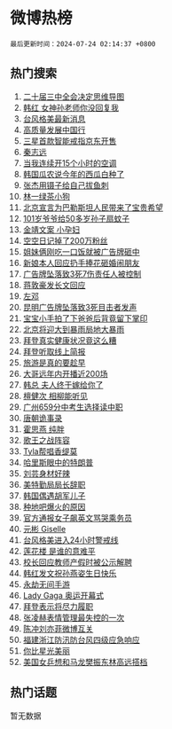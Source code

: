 # 微博热榜

`最后更新时间：2024-07-24 02:14:37 +0800`

## 热门搜索

1. [二十届三中全会决定思维导图](https://m.weibo.cn/search?containerid=100103type%3D1%26t%3D10%26q%3D%23%E4%BA%8C%E5%8D%81%E5%B1%8A%E4%B8%89%E4%B8%AD%E5%85%A8%E4%BC%9A%E5%86%B3%E5%AE%9A%E6%80%9D%E7%BB%B4%E5%AF%BC%E5%9B%BE%23&stream_entry_id=51&isnewpage=1&extparam=seat%3D1%26c_type%3D51%26cate%3D10103%26filter_type%3Drealtimehot%26q%3D%2523%25E4%25BA%258C%25E5%258D%2581%25E5%25B1%258A%25E4%25B8%2589%25E4%25B8%25AD%25E5%2585%25A8%25E4%25BC%259A%25E5%2586%25B3%25E5%25AE%259A%25E6%2580%259D%25E7%25BB%25B4%25E5%25AF%25BC%25E5%259B%25BE%2523%26dgr%3D0%26stream_entry_id%3D51%26pos%3D0%26display_time%3D1721758475%26pre_seqid%3D172175847590807416135)
1. [韩红 女神孙老师你没回复我](https://m.weibo.cn/search?containerid=100103type%3D1%26t%3D10%26q%3D%E9%9F%A9%E7%BA%A2+%E5%A5%B3%E7%A5%9E%E5%AD%99%E8%80%81%E5%B8%88%E4%BD%A0%E6%B2%A1%E5%9B%9E%E5%A4%8D%E6%88%91&stream_entry_id=31&isnewpage=1&extparam=seat%3D1%26cate%3D5001%26q%3D%25E9%259F%25A9%25E7%25BA%25A2%2520%25E5%25A5%25B3%25E7%25A5%259E%25E5%25AD%2599%25E8%2580%2581%25E5%25B8%2588%25E4%25BD%25A0%25E6%25B2%25A1%25E5%259B%259E%25E5%25A4%258D%25E6%2588%2591%26dgr%3D0%26stream_entry_id%3D31%26c_type%3D31%26band_rank%3D1%26flag%3D0%26pos%3D0%26filter_type%3Drealtimehot%26realpos%3D1%26lcate%3D5001%26display_time%3D1721758475%26pre_seqid%3D172175847590807416135)
1. [台风格美最新消息](https://m.weibo.cn/search?containerid=100103type%3D1%26t%3D10%26q%3D%23%E5%8F%B0%E9%A3%8E%E6%A0%BC%E7%BE%8E%E6%9C%80%E6%96%B0%E6%B6%88%E6%81%AF%23&stream_entry_id=31&isnewpage=1&extparam=seat%3D1%26cate%3D5001%26q%3D%2523%25E5%258F%25B0%25E9%25A3%258E%25E6%25A0%25BC%25E7%25BE%258E%25E6%259C%2580%25E6%2596%25B0%25E6%25B6%2588%25E6%2581%25AF%2523%26dgr%3D0%26stream_entry_id%3D31%26c_type%3D31%26band_rank%3D2%26flag%3D0%26pos%3D1%26filter_type%3Drealtimehot%26realpos%3D2%26lcate%3D5001%26display_time%3D1721758475%26pre_seqid%3D172175847590807416135)
1. [高质量发展中国行](https://m.weibo.cn/search?containerid=100103type%3D1%26t%3D10%26q%3D%23%E9%AB%98%E8%B4%A8%E9%87%8F%E5%8F%91%E5%B1%95%E4%B8%AD%E5%9B%BD%E8%A1%8C%23&stream_entry_id=31&isnewpage=1&extparam=seat%3D1%26cate%3D5001%26q%3D%2523%25E9%25AB%2598%25E8%25B4%25A8%25E9%2587%258F%25E5%258F%2591%25E5%25B1%2595%25E4%25B8%25AD%25E5%259B%25BD%25E8%25A1%258C%2523%26dgr%3D0%26stream_entry_id%3D31%26c_type%3D31%26band_rank%3D3%26flag%3D0%26pos%3D2%26filter_type%3Drealtimehot%26realpos%3D3%26lcate%3D5001%26display_time%3D1721758475%26pre_seqid%3D172175847590807416135)
1. [三星首款智能戒指京东开售](https://m.weibo.cn/search?containerid=100103type%3D1%26t%3D10%26q%3D%23%E4%B8%89%E6%98%9F%E9%A6%96%E6%AC%BE%E6%99%BA%E8%83%BD%E6%88%92%E6%8C%87%E4%BA%AC%E4%B8%9C%E5%BC%80%E5%94%AE%23&stream_entry_id=31&isnewpage=1&extparam=seat%3D1%26topic_ad%3D1%26q%3D%2523%25E4%25B8%2589%25E6%2598%259F%25E9%25A6%2596%25E6%25AC%25BE%25E6%2599%25BA%25E8%2583%25BD%25E6%2588%2592%25E6%258C%2587%25E4%25BA%25AC%25E4%25B8%259C%25E5%25BC%2580%25E5%2594%25AE%2523%26dgr%3D0%26is_ad_pos%3D1%26adid%3D246861%26lcate%3D5001%26cate%3D5001%26stream_entry_id%3D31%26c_type%3D31%26filter_type%3Drealtimehot%26band_rank%3D4%26pos%3D3%26display_time%3D1721758475%26pre_seqid%3D172175847590807416135)
1. [秦志远](https://m.weibo.cn/search?containerid=100103type%3D1%26t%3D10%26q%3D%E7%A7%A6%E5%BF%97%E8%BF%9C&stream_entry_id=31&isnewpage=1&extparam=seat%3D1%26cate%3D5001%26q%3D%25E7%25A7%25A6%25E5%25BF%2597%25E8%25BF%259C%26dgr%3D0%26stream_entry_id%3D31%26c_type%3D31%26band_rank%3D4%26flag%3D0%26pos%3D4%26filter_type%3Drealtimehot%26realpos%3D4%26lcate%3D5001%26display_time%3D1721758475%26pre_seqid%3D172175847590807416135)
1. [当我连续开15个小时的空调](https://m.weibo.cn/search?containerid=100103type%3D1%26t%3D10%26q%3D%23%E5%BD%93%E6%88%91%E8%BF%9E%E7%BB%AD%E5%BC%8015%E4%B8%AA%E5%B0%8F%E6%97%B6%E7%9A%84%E7%A9%BA%E8%B0%83%23&stream_entry_id=31&isnewpage=1&extparam=seat%3D1%26cate%3D5001%26q%3D%2523%25E5%25BD%2593%25E6%2588%2591%25E8%25BF%259E%25E7%25BB%25AD%25E5%25BC%258015%25E4%25B8%25AA%25E5%25B0%258F%25E6%2597%25B6%25E7%259A%2584%25E7%25A9%25BA%25E8%25B0%2583%2523%26dgr%3D0%26stream_entry_id%3D31%26c_type%3D31%26band_rank%3D5%26flag%3D0%26pos%3D5%26filter_type%3Drealtimehot%26realpos%3D5%26lcate%3D5001%26display_time%3D1721758475%26pre_seqid%3D172175847590807416135)
1. [韩国瓜农说今年的西瓜白种了](https://m.weibo.cn/search?containerid=100103type%3D1%26t%3D10%26q%3D%23%E9%9F%A9%E5%9B%BD%E7%93%9C%E5%86%9C%E8%AF%B4%E4%BB%8A%E5%B9%B4%E7%9A%84%E8%A5%BF%E7%93%9C%E7%99%BD%E7%A7%8D%E4%BA%86%23&stream_entry_id=31&isnewpage=1&extparam=seat%3D1%26cate%3D5001%26q%3D%2523%25E9%259F%25A9%25E5%259B%25BD%25E7%2593%259C%25E5%2586%259C%25E8%25AF%25B4%25E4%25BB%258A%25E5%25B9%25B4%25E7%259A%2584%25E8%25A5%25BF%25E7%2593%259C%25E7%2599%25BD%25E7%25A7%258D%25E4%25BA%2586%2523%26dgr%3D0%26stream_entry_id%3D31%26c_type%3D31%26band_rank%3D6%26flag%3D0%26pos%3D6%26filter_type%3Drealtimehot%26realpos%3D6%26lcate%3D5001%26display_time%3D1721758475%26pre_seqid%3D172175847590807416135)
1. [张杰用镊子给自己拔鱼刺](https://m.weibo.cn/search?containerid=100103type%3D1%26t%3D10%26q%3D%23%E5%BC%A0%E6%9D%B0%E7%94%A8%E9%95%8A%E5%AD%90%E7%BB%99%E8%87%AA%E5%B7%B1%E6%8B%94%E9%B1%BC%E5%88%BA%23&stream_entry_id=31&isnewpage=1&extparam=seat%3D1%26cate%3D5001%26q%3D%2523%25E5%25BC%25A0%25E6%259D%25B0%25E7%2594%25A8%25E9%2595%258A%25E5%25AD%2590%25E7%25BB%2599%25E8%2587%25AA%25E5%25B7%25B1%25E6%258B%2594%25E9%25B1%25BC%25E5%2588%25BA%2523%26dgr%3D0%26stream_entry_id%3D31%26c_type%3D31%26band_rank%3D7%26flag%3D0%26pos%3D7%26filter_type%3Drealtimehot%26realpos%3D7%26lcate%3D5001%26display_time%3D1721758475%26pre_seqid%3D172175847590807416135)
1. [林一绿茶小狗](https://m.weibo.cn/search?containerid=100103type%3D1%26t%3D10%26q%3D%23%E6%9E%97%E4%B8%80%E7%BB%BF%E8%8C%B6%E5%B0%8F%E7%8B%97%23&stream_entry_id=31&isnewpage=1&extparam=seat%3D1%26cate%3D5001%26q%3D%2523%25E6%259E%2597%25E4%25B8%2580%25E7%25BB%25BF%25E8%258C%25B6%25E5%25B0%258F%25E7%258B%2597%2523%26dgr%3D0%26stream_entry_id%3D31%26c_type%3D31%26band_rank%3D8%26flag%3D1%26pos%3D8%26filter_type%3Drealtimehot%26realpos%3D8%26lcate%3D5001%26display_time%3D1721758475%26pre_seqid%3D172175847590807416135)
1. [北京宣言为巴勒斯坦人民带来了宝贵希望](https://m.weibo.cn/search?containerid=100103type%3D1%26t%3D10%26q%3D%23%E5%8C%97%E4%BA%AC%E5%AE%A3%E8%A8%80%E4%B8%BA%E5%B7%B4%E5%8B%92%E6%96%AF%E5%9D%A6%E4%BA%BA%E6%B0%91%E5%B8%A6%E6%9D%A5%E4%BA%86%E5%AE%9D%E8%B4%B5%E5%B8%8C%E6%9C%9B%23&stream_entry_id=31&isnewpage=1&extparam=seat%3D1%26cate%3D5001%26q%3D%2523%25E5%258C%2597%25E4%25BA%25AC%25E5%25AE%25A3%25E8%25A8%2580%25E4%25B8%25BA%25E5%25B7%25B4%25E5%258B%2592%25E6%2596%25AF%25E5%259D%25A6%25E4%25BA%25BA%25E6%25B0%2591%25E5%25B8%25A6%25E6%259D%25A5%25E4%25BA%2586%25E5%25AE%259D%25E8%25B4%25B5%25E5%25B8%258C%25E6%259C%259B%2523%26dgr%3D0%26stream_entry_id%3D31%26c_type%3D31%26band_rank%3D9%26flag%3D0%26pos%3D9%26filter_type%3Drealtimehot%26realpos%3D9%26lcate%3D5001%26display_time%3D1721758475%26pre_seqid%3D172175847590807416135)
1. [101岁爷爷给50多岁孙子扇蚊子](https://m.weibo.cn/search?containerid=100103type%3D1%26t%3D10%26q%3D%23101%E5%B2%81%E7%88%B7%E7%88%B7%E7%BB%9950%E5%A4%9A%E5%B2%81%E5%AD%99%E5%AD%90%E6%89%87%E8%9A%8A%E5%AD%90%23&stream_entry_id=31&isnewpage=1&extparam=seat%3D1%26cate%3D5001%26q%3D%2523101%25E5%25B2%2581%25E7%2588%25B7%25E7%2588%25B7%25E7%25BB%259950%25E5%25A4%259A%25E5%25B2%2581%25E5%25AD%2599%25E5%25AD%2590%25E6%2589%2587%25E8%259A%258A%25E5%25AD%2590%2523%26dgr%3D0%26stream_entry_id%3D31%26c_type%3D31%26band_rank%3D10%26flag%3D32768%26pos%3D10%26filter_type%3Drealtimehot%26realpos%3D10%26lcate%3D5001%26display_time%3D1721758475%26pre_seqid%3D172175847590807416135)
1. [金靖文案 小孕妇](https://m.weibo.cn/search?containerid=100103type%3D1%26t%3D10%26q%3D%E9%87%91%E9%9D%96%E6%96%87%E6%A1%88+%E5%B0%8F%E5%AD%95%E5%A6%87&stream_entry_id=31&isnewpage=1&extparam=seat%3D1%26cate%3D5001%26q%3D%25E9%2587%2591%25E9%259D%2596%25E6%2596%2587%25E6%25A1%2588%2520%25E5%25B0%258F%25E5%25AD%2595%25E5%25A6%2587%26dgr%3D0%26stream_entry_id%3D31%26c_type%3D31%26band_rank%3D11%26flag%3D2%26pos%3D11%26filter_type%3Drealtimehot%26realpos%3D11%26lcate%3D5001%26display_time%3D1721758475%26pre_seqid%3D172175847590807416135)
1. [空空日记掉了200万粉丝](https://m.weibo.cn/search?containerid=100103type%3D1%26t%3D10%26q%3D%23%E7%A9%BA%E7%A9%BA%E6%97%A5%E8%AE%B0%E6%8E%89%E4%BA%86200%E4%B8%87%E7%B2%89%E4%B8%9D%23&stream_entry_id=31&isnewpage=1&extparam=seat%3D1%26cate%3D5001%26q%3D%2523%25E7%25A9%25BA%25E7%25A9%25BA%25E6%2597%25A5%25E8%25AE%25B0%25E6%258E%2589%25E4%25BA%2586200%25E4%25B8%2587%25E7%25B2%2589%25E4%25B8%259D%2523%26dgr%3D0%26stream_entry_id%3D31%26c_type%3D31%26band_rank%3D12%26flag%3D2%26pos%3D12%26filter_type%3Drealtimehot%26realpos%3D12%26lcate%3D5001%26display_time%3D1721758475%26pre_seqid%3D172175847590807416135)
1. [姐妹俩刚吃一口饭就被广告牌砸中](https://m.weibo.cn/search?containerid=100103type%3D1%26t%3D10%26q%3D%23%E5%A7%90%E5%A6%B9%E4%BF%A9%E5%88%9A%E5%90%83%E4%B8%80%E5%8F%A3%E9%A5%AD%E5%B0%B1%E8%A2%AB%E5%B9%BF%E5%91%8A%E7%89%8C%E7%A0%B8%E4%B8%AD%23&stream_entry_id=31&isnewpage=1&extparam=seat%3D1%26cate%3D5001%26q%3D%2523%25E5%25A7%2590%25E5%25A6%25B9%25E4%25BF%25A9%25E5%2588%259A%25E5%2590%2583%25E4%25B8%2580%25E5%258F%25A3%25E9%25A5%25AD%25E5%25B0%25B1%25E8%25A2%25AB%25E5%25B9%25BF%25E5%2591%258A%25E7%2589%258C%25E7%25A0%25B8%25E4%25B8%25AD%2523%26dgr%3D0%26stream_entry_id%3D31%26c_type%3D31%26band_rank%3D13%26flag%3D0%26pos%3D13%26filter_type%3Drealtimehot%26realpos%3D13%26lcate%3D5001%26display_time%3D1721758475%26pre_seqid%3D172175847590807416135)
1. [新娘本人回应扔手捧花砸婚闹朋友](https://m.weibo.cn/search?containerid=100103type%3D1%26t%3D10%26q%3D%23%E6%96%B0%E5%A8%98%E6%9C%AC%E4%BA%BA%E5%9B%9E%E5%BA%94%E6%89%94%E6%89%8B%E6%8D%A7%E8%8A%B1%E7%A0%B8%E5%A9%9A%E9%97%B9%E6%9C%8B%E5%8F%8B%23&stream_entry_id=31&isnewpage=1&extparam=seat%3D1%26cate%3D5001%26q%3D%2523%25E6%2596%25B0%25E5%25A8%2598%25E6%259C%25AC%25E4%25BA%25BA%25E5%259B%259E%25E5%25BA%2594%25E6%2589%2594%25E6%2589%258B%25E6%258D%25A7%25E8%258A%25B1%25E7%25A0%25B8%25E5%25A9%259A%25E9%2597%25B9%25E6%259C%258B%25E5%258F%258B%2523%26dgr%3D0%26stream_entry_id%3D31%26c_type%3D31%26band_rank%3D14%26flag%3D0%26pos%3D14%26filter_type%3Drealtimehot%26realpos%3D14%26lcate%3D5001%26display_time%3D1721758475%26pre_seqid%3D172175847590807416135)
1. [广告牌坠落致3死7伤责任人被控制](https://m.weibo.cn/search?containerid=100103type%3D1%26t%3D10%26q%3D%23%E5%B9%BF%E5%91%8A%E7%89%8C%E5%9D%A0%E8%90%BD%E8%87%B43%E6%AD%BB7%E4%BC%A4%E8%B4%A3%E4%BB%BB%E4%BA%BA%E8%A2%AB%E6%8E%A7%E5%88%B6%23&stream_entry_id=31&isnewpage=1&extparam=seat%3D1%26cate%3D5001%26q%3D%2523%25E5%25B9%25BF%25E5%2591%258A%25E7%2589%258C%25E5%259D%25A0%25E8%2590%25BD%25E8%2587%25B43%25E6%25AD%25BB7%25E4%25BC%25A4%25E8%25B4%25A3%25E4%25BB%25BB%25E4%25BA%25BA%25E8%25A2%25AB%25E6%258E%25A7%25E5%2588%25B6%2523%26dgr%3D0%26stream_entry_id%3D31%26c_type%3D31%26band_rank%3D15%26flag%3D0%26pos%3D15%26filter_type%3Drealtimehot%26realpos%3D15%26lcate%3D5001%26display_time%3D1721758475%26pre_seqid%3D172175847590807416135)
1. [蒋敦豪发长文回应](https://m.weibo.cn/search?containerid=100103type%3D1%26t%3D10%26q%3D%23%E8%92%8B%E6%95%A6%E8%B1%AA%E5%8F%91%E9%95%BF%E6%96%87%E5%9B%9E%E5%BA%94%23&stream_entry_id=31&isnewpage=1&extparam=seat%3D1%26cate%3D5001%26q%3D%2523%25E8%2592%258B%25E6%2595%25A6%25E8%25B1%25AA%25E5%258F%2591%25E9%2595%25BF%25E6%2596%2587%25E5%259B%259E%25E5%25BA%2594%2523%26dgr%3D0%26stream_entry_id%3D31%26c_type%3D31%26band_rank%3D16%26flag%3D0%26pos%3D16%26filter_type%3Drealtimehot%26realpos%3D16%26lcate%3D5001%26display_time%3D1721758475%26pre_seqid%3D172175847590807416135)
1. [左邓](https://m.weibo.cn/search?containerid=100103type%3D1%26t%3D10%26q%3D%E5%B7%A6%E9%82%93&stream_entry_id=31&isnewpage=1&extparam=seat%3D1%26cate%3D5001%26q%3D%25E5%25B7%25A6%25E9%2582%2593%26dgr%3D0%26stream_entry_id%3D31%26c_type%3D31%26band_rank%3D17%26flag%3D0%26pos%3D17%26filter_type%3Drealtimehot%26realpos%3D17%26lcate%3D5001%26display_time%3D1721758475%26pre_seqid%3D172175847590807416135)
1. [昆明广告牌坠落致3死目击者发声](https://m.weibo.cn/search?containerid=100103type%3D1%26t%3D10%26q%3D%23%E6%98%86%E6%98%8E%E5%B9%BF%E5%91%8A%E7%89%8C%E5%9D%A0%E8%90%BD%E8%87%B43%E6%AD%BB%E7%9B%AE%E5%87%BB%E8%80%85%E5%8F%91%E5%A3%B0%23&stream_entry_id=31&isnewpage=1&extparam=seat%3D1%26cate%3D5001%26q%3D%2523%25E6%2598%2586%25E6%2598%258E%25E5%25B9%25BF%25E5%2591%258A%25E7%2589%258C%25E5%259D%25A0%25E8%2590%25BD%25E8%2587%25B43%25E6%25AD%25BB%25E7%259B%25AE%25E5%2587%25BB%25E8%2580%2585%25E5%258F%2591%25E5%25A3%25B0%2523%26dgr%3D0%26stream_entry_id%3D31%26c_type%3D31%26band_rank%3D18%26flag%3D0%26pos%3D18%26filter_type%3Drealtimehot%26realpos%3D18%26lcate%3D5001%26display_time%3D1721758475%26pre_seqid%3D172175847590807416135)
1. [宝宝小手拍了下爸爸后背竟留下掌印](https://m.weibo.cn/search?containerid=100103type%3D1%26t%3D10%26q%3D%23%E5%AE%9D%E5%AE%9D%E5%B0%8F%E6%89%8B%E6%8B%8D%E4%BA%86%E4%B8%8B%E7%88%B8%E7%88%B8%E5%90%8E%E8%83%8C%E7%AB%9F%E7%95%99%E4%B8%8B%E6%8E%8C%E5%8D%B0%23&stream_entry_id=31&isnewpage=1&extparam=seat%3D1%26cate%3D5001%26q%3D%2523%25E5%25AE%259D%25E5%25AE%259D%25E5%25B0%258F%25E6%2589%258B%25E6%258B%258D%25E4%25BA%2586%25E4%25B8%258B%25E7%2588%25B8%25E7%2588%25B8%25E5%2590%258E%25E8%2583%258C%25E7%25AB%259F%25E7%2595%2599%25E4%25B8%258B%25E6%258E%258C%25E5%258D%25B0%2523%26dgr%3D0%26stream_entry_id%3D31%26c_type%3D31%26band_rank%3D19%26flag%3D32768%26pos%3D19%26filter_type%3Drealtimehot%26realpos%3D19%26lcate%3D5001%26display_time%3D1721758475%26pre_seqid%3D172175847590807416135)
1. [北京将迎大到暴雨局地大暴雨](https://m.weibo.cn/search?containerid=100103type%3D1%26t%3D10%26q%3D%23%E5%8C%97%E4%BA%AC%E5%B0%86%E8%BF%8E%E5%A4%A7%E5%88%B0%E6%9A%B4%E9%9B%A8%E5%B1%80%E5%9C%B0%E5%A4%A7%E6%9A%B4%E9%9B%A8%23&stream_entry_id=31&isnewpage=1&extparam=seat%3D1%26cate%3D5001%26q%3D%2523%25E5%258C%2597%25E4%25BA%25AC%25E5%25B0%2586%25E8%25BF%258E%25E5%25A4%25A7%25E5%2588%25B0%25E6%259A%25B4%25E9%259B%25A8%25E5%25B1%2580%25E5%259C%25B0%25E5%25A4%25A7%25E6%259A%25B4%25E9%259B%25A8%2523%26dgr%3D0%26stream_entry_id%3D31%26c_type%3D31%26band_rank%3D20%26flag%3D0%26pos%3D20%26filter_type%3Drealtimehot%26realpos%3D20%26lcate%3D5001%26display_time%3D1721758475%26pre_seqid%3D172175847590807416135)
1. [拜登真实健康状况竟这么糟](https://m.weibo.cn/search?containerid=100103type%3D1%26t%3D10%26q%3D%23%E6%8B%9C%E7%99%BB%E7%9C%9F%E5%AE%9E%E5%81%A5%E5%BA%B7%E7%8A%B6%E5%86%B5%E7%AB%9F%E8%BF%99%E4%B9%88%E7%B3%9F%23&stream_entry_id=31&isnewpage=1&extparam=seat%3D1%26cate%3D5001%26q%3D%2523%25E6%258B%259C%25E7%2599%25BB%25E7%259C%259F%25E5%25AE%259E%25E5%2581%25A5%25E5%25BA%25B7%25E7%258A%25B6%25E5%2586%25B5%25E7%25AB%259F%25E8%25BF%2599%25E4%25B9%2588%25E7%25B3%259F%2523%26dgr%3D0%26stream_entry_id%3D31%26c_type%3D31%26band_rank%3D21%26flag%3D2%26pos%3D21%26filter_type%3Drealtimehot%26realpos%3D21%26lcate%3D5001%26display_time%3D1721758475%26pre_seqid%3D172175847590807416135)
1. [拜登听取线上简报](https://m.weibo.cn/search?containerid=100103type%3D1%26t%3D10%26q%3D%23%E6%8B%9C%E7%99%BB%E5%90%AC%E5%8F%96%E7%BA%BF%E4%B8%8A%E7%AE%80%E6%8A%A5%23&stream_entry_id=31&isnewpage=1&extparam=seat%3D1%26cate%3D5001%26q%3D%2523%25E6%258B%259C%25E7%2599%25BB%25E5%2590%25AC%25E5%258F%2596%25E7%25BA%25BF%25E4%25B8%258A%25E7%25AE%2580%25E6%258A%25A5%2523%26dgr%3D0%26stream_entry_id%3D31%26c_type%3D31%26band_rank%3D22%26flag%3D0%26pos%3D22%26filter_type%3Drealtimehot%26realpos%3D22%26lcate%3D5001%26display_time%3D1721758475%26pre_seqid%3D172175847590807416135)
1. [旅游是真的要趁早](https://m.weibo.cn/search?containerid=100103type%3D1%26t%3D10%26q%3D%23%E6%97%85%E6%B8%B8%E6%98%AF%E7%9C%9F%E7%9A%84%E8%A6%81%E8%B6%81%E6%97%A9%23&stream_entry_id=31&isnewpage=1&extparam=seat%3D1%26cate%3D5001%26q%3D%2523%25E6%2597%2585%25E6%25B8%25B8%25E6%2598%25AF%25E7%259C%259F%25E7%259A%2584%25E8%25A6%2581%25E8%25B6%2581%25E6%2597%25A9%2523%26dgr%3D0%26stream_entry_id%3D31%26c_type%3D31%26band_rank%3D23%26flag%3D0%26pos%3D23%26filter_type%3Drealtimehot%26realpos%3D23%26lcate%3D5001%26display_time%3D1721758475%26pre_seqid%3D172175847590807416135)
1. [大哥远年内开播近200场](https://m.weibo.cn/search?containerid=100103type%3D1%26t%3D10%26q%3D%23%E5%A4%A7%E5%93%A5%E8%BF%9C%E5%B9%B4%E5%86%85%E5%BC%80%E6%92%AD%E8%BF%91200%E5%9C%BA%23&stream_entry_id=31&isnewpage=1&extparam=seat%3D1%26cate%3D5001%26q%3D%2523%25E5%25A4%25A7%25E5%2593%25A5%25E8%25BF%259C%25E5%25B9%25B4%25E5%2586%2585%25E5%25BC%2580%25E6%2592%25AD%25E8%25BF%2591200%25E5%259C%25BA%2523%26dgr%3D0%26stream_entry_id%3D31%26c_type%3D31%26band_rank%3D24%26flag%3D0%26pos%3D24%26filter_type%3Drealtimehot%26realpos%3D24%26lcate%3D5001%26display_time%3D1721758475%26pre_seqid%3D172175847590807416135)
1. [韩总 夫人终于嫁给你了](https://m.weibo.cn/search?containerid=100103type%3D1%26t%3D10%26q%3D%E9%9F%A9%E6%80%BB+%E5%A4%AB%E4%BA%BA%E7%BB%88%E4%BA%8E%E5%AB%81%E7%BB%99%E4%BD%A0%E4%BA%86&stream_entry_id=31&isnewpage=1&extparam=seat%3D1%26cate%3D5001%26q%3D%25E9%259F%25A9%25E6%2580%25BB%2520%25E5%25A4%25AB%25E4%25BA%25BA%25E7%25BB%2588%25E4%25BA%258E%25E5%25AB%2581%25E7%25BB%2599%25E4%25BD%25A0%25E4%25BA%2586%26dgr%3D0%26stream_entry_id%3D31%26c_type%3D31%26band_rank%3D25%26flag%3D0%26pos%3D25%26filter_type%3Drealtimehot%26realpos%3D25%26lcate%3D5001%26display_time%3D1721758475%26pre_seqid%3D172175847590807416135)
1. [檀健次 相柳能听见](https://m.weibo.cn/search?containerid=100103type%3D1%26t%3D10%26q%3D%E6%AA%80%E5%81%A5%E6%AC%A1+%E7%9B%B8%E6%9F%B3%E8%83%BD%E5%90%AC%E8%A7%81&stream_entry_id=31&isnewpage=1&extparam=seat%3D1%26cate%3D5001%26q%3D%25E6%25AA%2580%25E5%2581%25A5%25E6%25AC%25A1%2520%25E7%259B%25B8%25E6%259F%25B3%25E8%2583%25BD%25E5%2590%25AC%25E8%25A7%2581%26dgr%3D0%26stream_entry_id%3D31%26c_type%3D31%26band_rank%3D26%26flag%3D0%26pos%3D26%26filter_type%3Drealtimehot%26realpos%3D26%26lcate%3D5001%26display_time%3D1721758475%26pre_seqid%3D172175847590807416135)
1. [广州659分中考生选择读中职](https://m.weibo.cn/search?containerid=100103type%3D1%26t%3D10%26q%3D%23%E5%B9%BF%E5%B7%9E659%E5%88%86%E4%B8%AD%E8%80%83%E7%94%9F%E9%80%89%E6%8B%A9%E8%AF%BB%E4%B8%AD%E8%81%8C%23&stream_entry_id=31&isnewpage=1&extparam=seat%3D1%26cate%3D5001%26q%3D%2523%25E5%25B9%25BF%25E5%25B7%259E659%25E5%2588%2586%25E4%25B8%25AD%25E8%2580%2583%25E7%2594%259F%25E9%2580%2589%25E6%258B%25A9%25E8%25AF%25BB%25E4%25B8%25AD%25E8%2581%258C%2523%26dgr%3D0%26stream_entry_id%3D31%26c_type%3D31%26band_rank%3D27%26flag%3D0%26pos%3D27%26filter_type%3Drealtimehot%26realpos%3D27%26lcate%3D5001%26display_time%3D1721758475%26pre_seqid%3D172175847590807416135)
1. [唐朝诡事录](https://m.weibo.cn/search?containerid=100103type%3D1%26t%3D10%26q%3D%E5%94%90%E6%9C%9D%E8%AF%A1%E4%BA%8B%E5%BD%95&stream_entry_id=31&isnewpage=1&extparam=seat%3D1%26cate%3D5001%26q%3D%25E5%2594%2590%25E6%259C%259D%25E8%25AF%25A1%25E4%25BA%258B%25E5%25BD%2595%26dgr%3D0%26stream_entry_id%3D31%26c_type%3D31%26band_rank%3D28%26flag%3D0%26pos%3D28%26filter_type%3Drealtimehot%26realpos%3D28%26lcate%3D5001%26display_time%3D1721758475%26pre_seqid%3D172175847590807416135)
1. [霍思燕 纯胖](https://m.weibo.cn/search?containerid=100103type%3D1%26t%3D10%26q%3D%E9%9C%8D%E6%80%9D%E7%87%95+%E7%BA%AF%E8%83%96&stream_entry_id=31&isnewpage=1&extparam=seat%3D1%26cate%3D5001%26q%3D%25E9%259C%258D%25E6%2580%259D%25E7%2587%2595%2520%25E7%25BA%25AF%25E8%2583%2596%26dgr%3D0%26stream_entry_id%3D31%26c_type%3D31%26band_rank%3D29%26flag%3D0%26pos%3D29%26filter_type%3Drealtimehot%26realpos%3D29%26lcate%3D5001%26display_time%3D1721758475%26pre_seqid%3D172175847590807416135)
1. [歌王之战阵容](https://m.weibo.cn/search?containerid=100103type%3D1%26t%3D10%26q%3D%23%E6%AD%8C%E7%8E%8B%E4%B9%8B%E6%88%98%E9%98%B5%E5%AE%B9%23&stream_entry_id=31&isnewpage=1&extparam=seat%3D1%26cate%3D5001%26q%3D%2523%25E6%25AD%258C%25E7%258E%258B%25E4%25B9%258B%25E6%2588%2598%25E9%2598%25B5%25E5%25AE%25B9%2523%26dgr%3D0%26stream_entry_id%3D31%26c_type%3D31%26band_rank%3D30%26flag%3D1%26pos%3D30%26filter_type%3Drealtimehot%26realpos%3D30%26lcate%3D5001%26display_time%3D1721758475%26pre_seqid%3D172175847590807416135)
1. [Tyla帮唱香缇莫](https://m.weibo.cn/search?containerid=100103type%3D1%26t%3D10%26q%3D%23Tyla%E5%B8%AE%E5%94%B1%E9%A6%99%E7%BC%87%E8%8E%AB%23&stream_entry_id=31&isnewpage=1&extparam=seat%3D1%26cate%3D5001%26q%3D%2523Tyla%25E5%25B8%25AE%25E5%2594%25B1%25E9%25A6%2599%25E7%25BC%2587%25E8%258E%25AB%2523%26dgr%3D0%26stream_entry_id%3D31%26c_type%3D31%26band_rank%3D31%26flag%3D0%26pos%3D31%26filter_type%3Drealtimehot%26realpos%3D31%26lcate%3D5001%26display_time%3D1721758475%26pre_seqid%3D172175847590807416135)
1. [哈里斯眼中的特朗普](https://m.weibo.cn/search?containerid=100103type%3D1%26t%3D10%26q%3D%23%E5%93%88%E9%87%8C%E6%96%AF%E7%9C%BC%E4%B8%AD%E7%9A%84%E7%89%B9%E6%9C%97%E6%99%AE%23&stream_entry_id=31&isnewpage=1&extparam=seat%3D1%26cate%3D5001%26q%3D%2523%25E5%2593%2588%25E9%2587%258C%25E6%2596%25AF%25E7%259C%25BC%25E4%25B8%25AD%25E7%259A%2584%25E7%2589%25B9%25E6%259C%2597%25E6%2599%25AE%2523%26dgr%3D0%26stream_entry_id%3D31%26c_type%3D31%26band_rank%3D32%26flag%3D0%26pos%3D32%26filter_type%3Drealtimehot%26realpos%3D32%26lcate%3D5001%26display_time%3D1721758475%26pre_seqid%3D172175847590807416135)
1. [刘芸身材好辣](https://m.weibo.cn/search?containerid=100103type%3D1%26t%3D10%26q%3D%23%E5%88%98%E8%8A%B8%E8%BA%AB%E6%9D%90%E5%A5%BD%E8%BE%A3%23&stream_entry_id=31&isnewpage=1&extparam=seat%3D1%26cate%3D5001%26q%3D%2523%25E5%2588%2598%25E8%258A%25B8%25E8%25BA%25AB%25E6%259D%2590%25E5%25A5%25BD%25E8%25BE%25A3%2523%26dgr%3D0%26stream_entry_id%3D31%26c_type%3D31%26band_rank%3D33%26flag%3D0%26pos%3D33%26filter_type%3Drealtimehot%26realpos%3D33%26lcate%3D5001%26display_time%3D1721758475%26pre_seqid%3D172175847590807416135)
1. [美特勤局局长辞职](https://m.weibo.cn/search?containerid=100103type%3D1%26t%3D10%26q%3D%23%E7%BE%8E%E7%89%B9%E5%8B%A4%E5%B1%80%E5%B1%80%E9%95%BF%E8%BE%9E%E8%81%8C%23&stream_entry_id=31&isnewpage=1&extparam=seat%3D1%26cate%3D5001%26q%3D%2523%25E7%25BE%258E%25E7%2589%25B9%25E5%258B%25A4%25E5%25B1%2580%25E5%25B1%2580%25E9%2595%25BF%25E8%25BE%259E%25E8%2581%258C%2523%26dgr%3D0%26stream_entry_id%3D31%26c_type%3D31%26band_rank%3D34%26flag%3D0%26pos%3D34%26filter_type%3Drealtimehot%26realpos%3D34%26lcate%3D5001%26display_time%3D1721758475%26pre_seqid%3D172175847590807416135)
1. [韩国偶遇胡军儿子](https://m.weibo.cn/search?containerid=100103type%3D1%26t%3D10%26q%3D%23%E9%9F%A9%E5%9B%BD%E5%81%B6%E9%81%87%E8%83%A1%E5%86%9B%E5%84%BF%E5%AD%90%23&stream_entry_id=31&isnewpage=1&extparam=seat%3D1%26cate%3D5001%26q%3D%2523%25E9%259F%25A9%25E5%259B%25BD%25E5%2581%25B6%25E9%2581%2587%25E8%2583%25A1%25E5%2586%259B%25E5%2584%25BF%25E5%25AD%2590%2523%26dgr%3D0%26stream_entry_id%3D31%26c_type%3D31%26band_rank%3D35%26flag%3D0%26pos%3D35%26filter_type%3Drealtimehot%26realpos%3D35%26lcate%3D5001%26display_time%3D1721758475%26pre_seqid%3D172175847590807416135)
1. [种地吧爆火的原因](https://m.weibo.cn/search?containerid=100103type%3D1%26t%3D10%26q%3D%23%E7%A7%8D%E5%9C%B0%E5%90%A7%E7%88%86%E7%81%AB%E7%9A%84%E5%8E%9F%E5%9B%A0%23&stream_entry_id=31&isnewpage=1&extparam=seat%3D1%26cate%3D5001%26q%3D%2523%25E7%25A7%258D%25E5%259C%25B0%25E5%2590%25A7%25E7%2588%2586%25E7%2581%25AB%25E7%259A%2584%25E5%258E%259F%25E5%259B%25A0%2523%26dgr%3D0%26stream_entry_id%3D31%26c_type%3D31%26band_rank%3D36%26flag%3D0%26pos%3D36%26filter_type%3Drealtimehot%26realpos%3D36%26lcate%3D5001%26display_time%3D1721758475%26pre_seqid%3D172175847590807416135)
1. [官方通报女子飙英文骂哭乘务员](https://m.weibo.cn/search?containerid=100103type%3D1%26t%3D10%26q%3D%23%E5%AE%98%E6%96%B9%E9%80%9A%E6%8A%A5%E5%A5%B3%E5%AD%90%E9%A3%99%E8%8B%B1%E6%96%87%E9%AA%82%E5%93%AD%E4%B9%98%E5%8A%A1%E5%91%98%23&stream_entry_id=31&isnewpage=1&extparam=seat%3D1%26cate%3D5001%26q%3D%2523%25E5%25AE%2598%25E6%2596%25B9%25E9%2580%259A%25E6%258A%25A5%25E5%25A5%25B3%25E5%25AD%2590%25E9%25A3%2599%25E8%258B%25B1%25E6%2596%2587%25E9%25AA%2582%25E5%2593%25AD%25E4%25B9%2598%25E5%258A%25A1%25E5%2591%2598%2523%26dgr%3D0%26stream_entry_id%3D31%26c_type%3D31%26band_rank%3D37%26flag%3D0%26pos%3D37%26filter_type%3Drealtimehot%26realpos%3D37%26lcate%3D5001%26display_time%3D1721758475%26pre_seqid%3D172175847590807416135)
1. [元彬 Giselle](https://m.weibo.cn/search?containerid=100103type%3D1%26t%3D10%26q%3D%E5%85%83%E5%BD%AC+Giselle&stream_entry_id=31&isnewpage=1&extparam=seat%3D1%26cate%3D5001%26q%3D%25E5%2585%2583%25E5%25BD%25AC%2520Giselle%26dgr%3D0%26stream_entry_id%3D31%26c_type%3D31%26band_rank%3D38%26flag%3D0%26pos%3D38%26filter_type%3Drealtimehot%26realpos%3D38%26lcate%3D5001%26display_time%3D1721758475%26pre_seqid%3D172175847590807416135)
1. [台风格美进入24小时警戒线](https://m.weibo.cn/search?containerid=100103type%3D1%26t%3D10%26q%3D%23%E5%8F%B0%E9%A3%8E%E6%A0%BC%E7%BE%8E%E8%BF%9B%E5%85%A524%E5%B0%8F%E6%97%B6%E8%AD%A6%E6%88%92%E7%BA%BF%23&stream_entry_id=31&isnewpage=1&extparam=seat%3D1%26cate%3D5001%26q%3D%2523%25E5%258F%25B0%25E9%25A3%258E%25E6%25A0%25BC%25E7%25BE%258E%25E8%25BF%259B%25E5%2585%25A524%25E5%25B0%258F%25E6%2597%25B6%25E8%25AD%25A6%25E6%2588%2592%25E7%25BA%25BF%2523%26dgr%3D0%26stream_entry_id%3D31%26c_type%3D31%26band_rank%3D39%26flag%3D0%26pos%3D39%26filter_type%3Drealtimehot%26realpos%3D39%26lcate%3D5001%26display_time%3D1721758475%26pre_seqid%3D172175847590807416135)
1. [莲花楼 是谁的意难平](https://m.weibo.cn/search?containerid=100103type%3D1%26t%3D10%26q%3D%E8%8E%B2%E8%8A%B1%E6%A5%BC+%E6%98%AF%E8%B0%81%E7%9A%84%E6%84%8F%E9%9A%BE%E5%B9%B3&stream_entry_id=31&isnewpage=1&extparam=seat%3D1%26cate%3D5001%26q%3D%25E8%258E%25B2%25E8%258A%25B1%25E6%25A5%25BC%2520%25E6%2598%25AF%25E8%25B0%2581%25E7%259A%2584%25E6%2584%258F%25E9%259A%25BE%25E5%25B9%25B3%26dgr%3D0%26stream_entry_id%3D31%26c_type%3D31%26band_rank%3D40%26flag%3D0%26pos%3D40%26filter_type%3Drealtimehot%26realpos%3D40%26lcate%3D5001%26display_time%3D1721758475%26pre_seqid%3D172175847590807416135)
1. [校长回应教师产假时被公示解聘](https://m.weibo.cn/search?containerid=100103type%3D1%26t%3D10%26q%3D%23%E6%A0%A1%E9%95%BF%E5%9B%9E%E5%BA%94%E6%95%99%E5%B8%88%E4%BA%A7%E5%81%87%E6%97%B6%E8%A2%AB%E5%85%AC%E7%A4%BA%E8%A7%A3%E8%81%98%23&stream_entry_id=31&isnewpage=1&extparam=seat%3D1%26cate%3D5001%26q%3D%2523%25E6%25A0%25A1%25E9%2595%25BF%25E5%259B%259E%25E5%25BA%2594%25E6%2595%2599%25E5%25B8%2588%25E4%25BA%25A7%25E5%2581%2587%25E6%2597%25B6%25E8%25A2%25AB%25E5%2585%25AC%25E7%25A4%25BA%25E8%25A7%25A3%25E8%2581%2598%2523%26dgr%3D0%26stream_entry_id%3D31%26c_type%3D31%26band_rank%3D41%26flag%3D0%26pos%3D41%26filter_type%3Drealtimehot%26realpos%3D41%26lcate%3D5001%26display_time%3D1721758475%26pre_seqid%3D172175847590807416135)
1. [韩红发文祝孙燕姿生日快乐](https://m.weibo.cn/search?containerid=100103type%3D1%26t%3D10%26q%3D%23%E9%9F%A9%E7%BA%A2%E5%8F%91%E6%96%87%E7%A5%9D%E5%AD%99%E7%87%95%E5%A7%BF%E7%94%9F%E6%97%A5%E5%BF%AB%E4%B9%90%23&stream_entry_id=31&isnewpage=1&extparam=seat%3D1%26cate%3D5001%26q%3D%2523%25E9%259F%25A9%25E7%25BA%25A2%25E5%258F%2591%25E6%2596%2587%25E7%25A5%259D%25E5%25AD%2599%25E7%2587%2595%25E5%25A7%25BF%25E7%2594%259F%25E6%2597%25A5%25E5%25BF%25AB%25E4%25B9%2590%2523%26dgr%3D0%26stream_entry_id%3D31%26c_type%3D31%26band_rank%3D42%26flag%3D0%26pos%3D42%26filter_type%3Drealtimehot%26realpos%3D42%26lcate%3D5001%26display_time%3D1721758475%26pre_seqid%3D172175847590807416135)
1. [永劫无间手游](https://m.weibo.cn/search?containerid=100103type%3D1%26t%3D10%26q%3D%23%E6%B0%B8%E5%8A%AB%E6%97%A0%E9%97%B4%E6%89%8B%E6%B8%B8%23&stream_entry_id=31&isnewpage=1&extparam=seat%3D1%26cate%3D5001%26q%3D%2523%25E6%25B0%25B8%25E5%258A%25AB%25E6%2597%25A0%25E9%2597%25B4%25E6%2589%258B%25E6%25B8%25B8%2523%26dgr%3D0%26stream_entry_id%3D31%26c_type%3D31%26band_rank%3D43%26flag%3D1%26pos%3D43%26filter_type%3Drealtimehot%26realpos%3D43%26lcate%3D5001%26display_time%3D1721758475%26pre_seqid%3D172175847590807416135)
1. [Lady Gaga 奥运开幕式](https://m.weibo.cn/search?containerid=100103type%3D1%26t%3D10%26q%3DLady+Gaga+%E5%A5%A5%E8%BF%90%E5%BC%80%E5%B9%95%E5%BC%8F&stream_entry_id=31&isnewpage=1&extparam=seat%3D1%26cate%3D5001%26q%3DLady%2520Gaga%2520%25E5%25A5%25A5%25E8%25BF%2590%25E5%25BC%2580%25E5%25B9%2595%25E5%25BC%258F%26dgr%3D0%26stream_entry_id%3D31%26c_type%3D31%26band_rank%3D44%26flag%3D0%26pos%3D44%26filter_type%3Drealtimehot%26realpos%3D44%26lcate%3D5001%26display_time%3D1721758475%26pre_seqid%3D172175847590807416135)
1. [拜登表示将尽力履职](https://m.weibo.cn/search?containerid=100103type%3D1%26t%3D10%26q%3D%23%E6%8B%9C%E7%99%BB%E8%A1%A8%E7%A4%BA%E5%B0%86%E5%B0%BD%E5%8A%9B%E5%B1%A5%E8%81%8C%23&stream_entry_id=31&isnewpage=1&extparam=seat%3D1%26cate%3D5001%26q%3D%2523%25E6%258B%259C%25E7%2599%25BB%25E8%25A1%25A8%25E7%25A4%25BA%25E5%25B0%2586%25E5%25B0%25BD%25E5%258A%259B%25E5%25B1%25A5%25E8%2581%258C%2523%26dgr%3D0%26stream_entry_id%3D31%26c_type%3D31%26band_rank%3D45%26flag%3D0%26pos%3D45%26filter_type%3Drealtimehot%26realpos%3D45%26lcate%3D5001%26display_time%3D1721758475%26pre_seqid%3D172175847590807416135)
1. [张凌赫表情管理最失控的一次](https://m.weibo.cn/search?containerid=100103type%3D1%26t%3D10%26q%3D%E5%BC%A0%E5%87%8C%E8%B5%AB%E8%A1%A8%E6%83%85%E7%AE%A1%E7%90%86%E6%9C%80%E5%A4%B1%E6%8E%A7%E7%9A%84%E4%B8%80%E6%AC%A1&stream_entry_id=31&isnewpage=1&extparam=seat%3D1%26cate%3D5001%26q%3D%25E5%25BC%25A0%25E5%2587%258C%25E8%25B5%25AB%25E8%25A1%25A8%25E6%2583%2585%25E7%25AE%25A1%25E7%2590%2586%25E6%259C%2580%25E5%25A4%25B1%25E6%258E%25A7%25E7%259A%2584%25E4%25B8%2580%25E6%25AC%25A1%26dgr%3D0%26stream_entry_id%3D31%26c_type%3D31%26band_rank%3D46%26flag%3D0%26pos%3D46%26filter_type%3Drealtimehot%26realpos%3D46%26lcate%3D5001%26display_time%3D1721758475%26pre_seqid%3D172175847590807416135)
1. [陈冲刘亦菲微博互关](https://m.weibo.cn/search?containerid=100103type%3D1%26t%3D10%26q%3D%23%E9%99%88%E5%86%B2%E5%88%98%E4%BA%A6%E8%8F%B2%E5%BE%AE%E5%8D%9A%E4%BA%92%E5%85%B3%23&stream_entry_id=31&isnewpage=1&extparam=seat%3D1%26cate%3D5001%26q%3D%2523%25E9%2599%2588%25E5%2586%25B2%25E5%2588%2598%25E4%25BA%25A6%25E8%258F%25B2%25E5%25BE%25AE%25E5%258D%259A%25E4%25BA%2592%25E5%2585%25B3%2523%26dgr%3D0%26stream_entry_id%3D31%26c_type%3D31%26band_rank%3D47%26flag%3D0%26pos%3D47%26filter_type%3Drealtimehot%26realpos%3D47%26lcate%3D5001%26display_time%3D1721758475%26pre_seqid%3D172175847590807416135)
1. [福建浙江防汛防台风四级应急响应](https://m.weibo.cn/search?containerid=100103type%3D1%26t%3D10%26q%3D%23%E7%A6%8F%E5%BB%BA%E6%B5%99%E6%B1%9F%E9%98%B2%E6%B1%9B%E9%98%B2%E5%8F%B0%E9%A3%8E%E5%9B%9B%E7%BA%A7%E5%BA%94%E6%80%A5%E5%93%8D%E5%BA%94%23&stream_entry_id=31&isnewpage=1&extparam=seat%3D1%26cate%3D5001%26q%3D%2523%25E7%25A6%258F%25E5%25BB%25BA%25E6%25B5%2599%25E6%25B1%259F%25E9%2598%25B2%25E6%25B1%259B%25E9%2598%25B2%25E5%258F%25B0%25E9%25A3%258E%25E5%259B%259B%25E7%25BA%25A7%25E5%25BA%2594%25E6%2580%25A5%25E5%2593%258D%25E5%25BA%2594%2523%26dgr%3D0%26stream_entry_id%3D31%26c_type%3D31%26band_rank%3D48%26flag%3D0%26pos%3D48%26filter_type%3Drealtimehot%26realpos%3D48%26lcate%3D5001%26display_time%3D1721758475%26pre_seqid%3D172175847590807416135)
1. [你比星光美丽](https://m.weibo.cn/search?containerid=100103type%3D1%26t%3D10%26q%3D%E4%BD%A0%E6%AF%94%E6%98%9F%E5%85%89%E7%BE%8E%E4%B8%BD&stream_entry_id=31&isnewpage=1&extparam=seat%3D1%26cate%3D5001%26q%3D%25E4%25BD%25A0%25E6%25AF%2594%25E6%2598%259F%25E5%2585%2589%25E7%25BE%258E%25E4%25B8%25BD%26dgr%3D0%26stream_entry_id%3D31%26c_type%3D31%26band_rank%3D49%26flag%3D1%26pos%3D49%26filter_type%3Drealtimehot%26realpos%3D49%26lcate%3D5001%26display_time%3D1721758475%26pre_seqid%3D172175847590807416135)
1. [美国女乒想和马龙樊振东林高远搭档](https://m.weibo.cn/search?containerid=100103type%3D1%26t%3D10%26q%3D%23%E7%BE%8E%E5%9B%BD%E5%A5%B3%E4%B9%92%E6%83%B3%E5%92%8C%E9%A9%AC%E9%BE%99%E6%A8%8A%E6%8C%AF%E4%B8%9C%E6%9E%97%E9%AB%98%E8%BF%9C%E6%90%AD%E6%A1%A3%23&stream_entry_id=31&isnewpage=1&extparam=seat%3D1%26cate%3D5001%26q%3D%2523%25E7%25BE%258E%25E5%259B%25BD%25E5%25A5%25B3%25E4%25B9%2592%25E6%2583%25B3%25E5%2592%258C%25E9%25A9%25AC%25E9%25BE%2599%25E6%25A8%258A%25E6%258C%25AF%25E4%25B8%259C%25E6%259E%2597%25E9%25AB%2598%25E8%25BF%259C%25E6%2590%25AD%25E6%25A1%25A3%2523%26dgr%3D0%26stream_entry_id%3D31%26c_type%3D31%26band_rank%3D50%26flag%3D0%26pos%3D50%26filter_type%3Drealtimehot%26realpos%3D50%26lcate%3D5001%26display_time%3D1721758475%26pre_seqid%3D172175847590807416135)

## 热门话题

暂无数据
